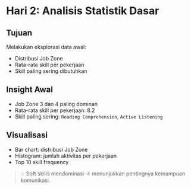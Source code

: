 # Hari 2: Analisis Statistik Dasar

## Tujuan
Melakukan eksplorasi data awal:
- Distribusi Job Zone
- Rata-rata skill per pekerjaan
- Skill paling sering dibutuhkan

## Insight Awal
- Job Zone 3 dan 4 paling dominan
- Rata-rata skill per pekerjaan: 8.2
- Skill paling sering: `Reading Comprehension`, `Active Listening`

## Visualisasi
- Bar chart: distribusi Job Zone
- Histogram: jumlah aktivitas per pekerjaan
- Top 10 skill frequency

> 💡 Soft skills mendominasi → menunjukkan pentingnya kemampuan komunikasi.